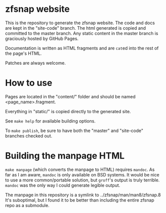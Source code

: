 # zfsnap website

This is the repository to generate the zfsnap website. The code and docs are
kept in the "site-code" branch. The html generated is copied and committed to
the master branch. Any static content in the master branch is graciously hosted
by GitHub Pages.

Documentation is written as HTML fragments and are `cat`ed into the rest of the
page's HTML.

Patches are always welcome.

# How to use

Pages are located in the "content/" folder and should be named
<page_name>.fragment.

Everything in "static/" is copied directly to the generated site.

See `make help` for available building options.

To `make publish`, be sure to have both the "master" and "site-code" branches
checked out. 

# Building the manpage HTML

`make manpage` (which converts the manpage to HTML) requires `mandoc`. As far
as I am aware, `mandoc` is only available on BSD systems. It would be nice to
use a more common/portable solution, but `groff`'s output is truly terrible.
`mandoc` was the only way I could generate legible output.

The manpage in this repository is a symlink to ../zfsnap/man/man8/zfsnap.8
It's suboptimal, but I found it to be better than including the entire zfsnap
repo as a submodule.

